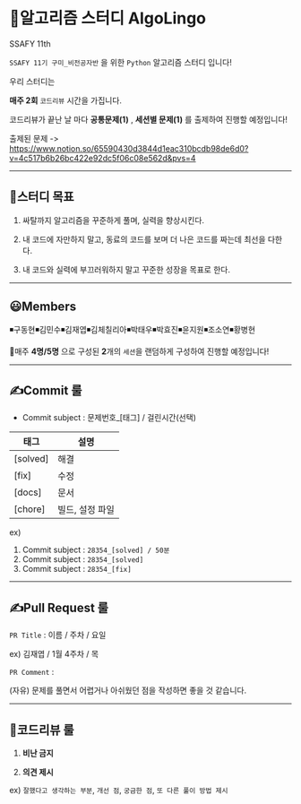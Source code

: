 # 📖알고리즘 스터디 AlgoLingo

SSAFY 11th

`SSAFY 11기 구미_비전공자반` 을 위한 `Python` 알고리즘 스터디 입니다!

우리 스터디는

**매주 2회** `코드리뷰` 시간을 가집니다.

코드리뷰가 끝난 날 마다 **공통문제(1)** , **세션별 문제(1)** 를 출제하여 진행할 예정입니다!

출제된 문제 -> https://www.notion.so/65590430d3844d1eac310bcdb98de6d0?v=4c517b6b26bc422e92dc5f06c08e562d&pvs=4

---

## 🔔스터디 목표

1. 싸탈까지 알고리즘을 꾸준하게 풀며, 실력을 향상시킨다.
  
2. 내 코드에 자만하지 말고, 동료의 코드를 보며 더 나은 코드를 짜는데 최선을 다한다.
  
3. 내 코드와 실력에 부끄러워하지 말고 꾸준한 성장을 목표로 한다.
  

---

## 😃Members

◾구동현◾김민수◾김재엽◾김체칠리아◾박태우◾박효진◾윤지원◾조소연◾황병현

📢매주 **4명/5명** 으로 구성된 **2**개의 `세션`을 랜덤하게 구성하여 진행할 예정입니다!

---

## ✍Commit 룰

- Commit subject : 문제번호_[태그] / 걸린시간(선택)

| 태그  | 설명  |
| --- | --- |
| [solved] | 해결  |
| [fix] | 수정  |
| [docs] | 문서  |
| [chore] | 빌드, 설정 파일 |

ex)

1. Commit subject : `28354_[solved] / 50분`
2. Commit subject : `28354_[solved]`
3. Commit subject : `28354_[fix]`

---

## ✍Pull Request 룰

`PR Title` : 이름 / 주차 / 요일

ex) 김재엽 / 1월 4주차 / 목

`PR Comment` :

(자유) 문제를 풀면서 어렵거나 아쉬웠던 점을 작성하면 좋을 것 같습니다.

---

## 🔧코드리뷰 룰

1. **비난 금지**
  
2. **의견 제시**
  
  ex) `잘했다고 생각하는 부분`, `개선 점`, `궁금한 점`, `또 다른 풀이 방법 제시`
